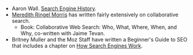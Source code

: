 - Aaron Wall. [Search Engine History](http://www.searchenginehistory.com/).
- [Meredith Ringel Morris](https://cs.stanford.edu/~merrie/) has written fairly extensively on collaborative search.
  - Book: Collaborative Web Search: Who, What, Where, When, and Why, co-written with Jaime Tevan.
- Britney Muller and the Moz Staff have written a Beginner's Guide to SEO that includes a chapter on [How Search Engines Work](https://moz.com/beginners-guide-to-seo/how-search-engines-operate).
